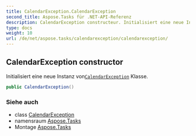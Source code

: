 ```yaml
---
title: CalendarException.CalendarException
second_title: Aspose.Tasks für .NET-API-Referenz
description: CalendarException constructeur. Initialisiert eine neue Instanz vonCalendarException Klasse.
type: docs
weight: 10
url: /de/net/aspose.tasks/calendarexception/calendarexception/
---
```

## CalendarException constructor

Initialisiert eine neue Instanz von[`CalendarException`](../) Klasse.

```csharp
public CalendarException()
```

### Siehe auch

* class [CalendarException](../)
* namensraum [Aspose.Tasks](../../calendarexception/)
* Montage [Aspose.Tasks](../../../)


